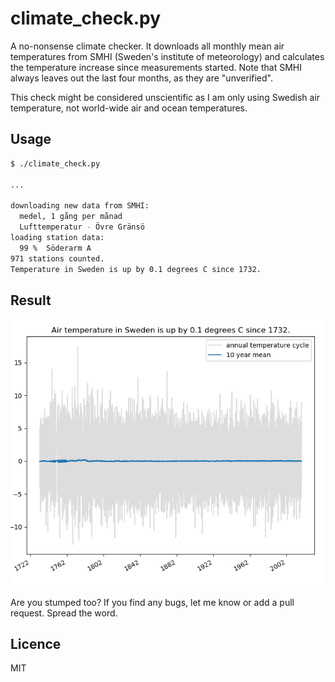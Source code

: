 # climate_check.py

A no-nonsense climate checker. It downloads all monthly mean air temperatures from SMHI (Sweden's institute
of meteorology) and calculates the temperature increase since measurements started. Note that SMHI always
leaves out the last four months, as they are "unverified".

This check might be considered unscientific as I am only using Swedish air temperature, not world-wide air
and ocean temperatures.


## Usage

```bash
$ ./climate_check.py

...

downloading new data from SMHI:
  medel, 1 gång per månad
  Lufttemperatur - Övre Gränsö
loading station data:
  99 %  Söderarm A
971 stations counted.
Temperature in Sweden is up by 0.1 degrees C since 1732.
```

## Result

![climate-unchange](https://raw.githubusercontent.com/highfestiva/climate_check/master/readme-img/climate-unchange.png)

Are you stumped too? If you find any bugs, let me know or add a pull request. Spread the word.


## Licence

MIT
